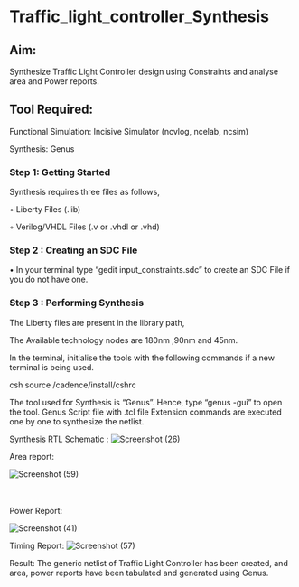 # Traffic_light_controller_Synthesis

## Aim:

Synthesize Traffic Light Controller design using Constraints and analyse area and Power reports.

## Tool Required:

Functional Simulation: Incisive Simulator (ncvlog, ncelab, ncsim)

Synthesis: Genus

### Step 1: Getting Started

Synthesis requires three files as follows,

◦ Liberty Files (.lib)

◦ Verilog/VHDL Files (.v or .vhdl or .vhd)

### Step 2 : Creating an SDC File

•	In your terminal type “gedit input_constraints.sdc” to create an SDC File if you do not have one.

### Step 3 : Performing Synthesis
The Liberty files are present in the library path,

The Available technology nodes are 180nm ,90nm and 45nm.

In the terminal, initialise the tools with the following commands if a new terminal is being used.

csh
source /cadence/install/cshrc




The tool used for Synthesis is “Genus”. Hence, type “genus -gui” to open the tool.
Genus Script file with .tcl file Extension commands are executed one by one to synthesize the netlist.

Synthesis RTL Schematic :
![Screenshot (26)](https://github.com/user-attachments/assets/97a9fdaf-e128-4533-a3d1-f33c1f2cde51)

Area report:

![Screenshot (59)](https://github.com/user-attachments/assets/c1eaf783-22f1-44c1-9fdf-eead32589a95)<br>
<br><br>


Power Report:

![Screenshot (41)](https://github.com/user-attachments/assets/1f1130a4-5043-4110-9f87-83d2b1f64ed5)<br>

Timing Report:
![Screenshot (57)](https://github.com/user-attachments/assets/353c401a-c7ae-4e64-9759-7fe21fea4109)<br>


Result:
The generic netlist of Traffic Light Controller has been created, and area, power reports have been tabulated and generated using Genus.

